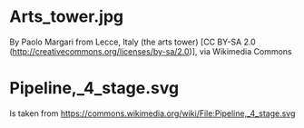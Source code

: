 # Arts_tower.jpg

By Paolo Margari from Lecce, Italy (the arts tower) [CC BY-SA
2.0 (http://creativecommons.org/licenses/by-sa/2.0)], via
Wikimedia Commons

# Pipeline,_4_stage.svg

Is taken from
https://commons.wikimedia.org/wiki/File:Pipeline,_4_stage.svg

